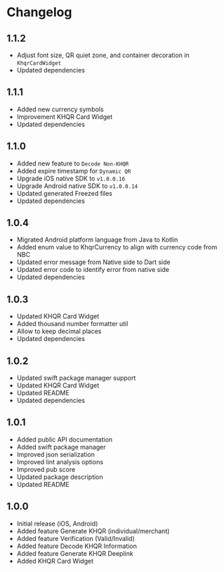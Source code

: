 # Changelog

## 1.1.2
- Adjust font size, QR quiet zone, and container decoration in `KhqrCardWidget`
- Updated dependencies

## 1.1.1
- Added new currency symbols
- Improvement KHQR Card Widget
- Updated dependencies

## 1.1.0
- Added new feature to `Decode Non-KHQR`
- Added expire timestamp for `Dynamic QR`
- Upgrade iOS native SDK to `v1.0.0.16`
- Upgrade Android native SDK to `v1.0.0.14`
- Updated generated Freezed files
- Updated dependencies

## 1.0.4
- Migrated Android platform language from Java to Kotlin
- Added enum value to KhqrCurrency to align with currency code from NBC
- Updated error message from Native side to Dart side
- Updated error code to identify error from native side
- Updated dependencies

## 1.0.3
- Updated KHQR Card Widget
- Added thousand number formatter util
- Allow to keep decimal places
- Updated dependencies

## 1.0.2
- Updated swift package manager support
- Updated KHQR Card Widget
- Updated README
- Updated dependencies

## 1.0.1
- Added public API documentation
- Added swift package manager
- Improved json serialization
- Improved lint analysis options
- Improved pub score
- Updated package description
- Updated README

## 1.0.0
- Initial release (iOS, Android)
- Added feature Generate KHQR (individual/merchant)
- Added feature Verification (Valid/Invalid)
- Added feature Decode KHQR Information
- Added feature Generate KHQR Deeplink
- Added KHQR Card Widget